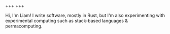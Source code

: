 +++
+++

Hi, I'm Liam! I write software, mostly in Rust, but I'm also experimenting with experimental
computing such as stack-based languages & permacomputing.